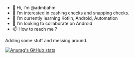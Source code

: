 - 👋 Hi, I’m @admbahm
- 👀 I’m interested in cashing checks and snapping checks.
- 🌱 I’m currently learning Kotlin, Android, Automation
- 💞️ I’m looking to collaborate on Android
- 📫 How to reach me ?

<!---
admbahm/admbahm is a ✨ special ✨ repository because its `README.md` (this file) appears on your GitHub profile.
You can click the Preview link to take a look at your changes.
--->

Adding some stuff and messing around.

[![Anurag's GitHub stats](https://github-readme-stats.vercel.app/api?username=admbahm)](https://github.com/anuraghazra/github-readme-stats)
